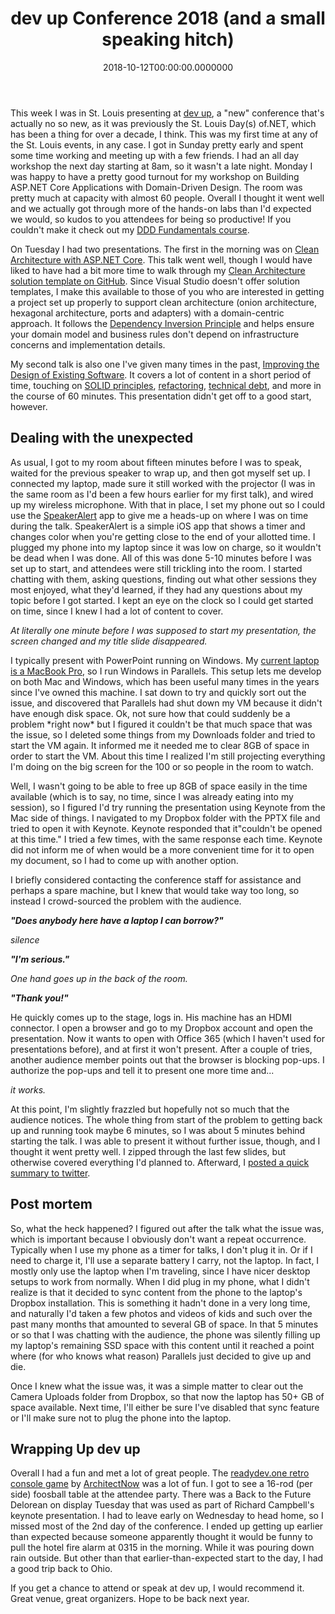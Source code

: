 ﻿---
title: dev up Conference 2018 (and a small speaking hitch)
date: "2018-10-12T00:00:00.0000000"
featuredImage: /img/primary-brand.png
---

This week I was in St. Louis presenting at [dev up](https://devupconf.org/), a "new" conference that's actually no so new, as it was previously the St. Louis Day(s) of.NET, which has been a thing for over a decade, I think. This was my first time at any of the St. Louis events, in any case. I got in Sunday pretty early and spent some time working and meeting up with a few friends. I had an all day workshop the next day starting at 8am, so it wasn't a late night. Monday I was happy to have a pretty good turnout for my workshop on Building ASP.NET Core Applications with Domain-Driven Design. The room was pretty much at capacity with almost 60 people. Overall I thought it went well and we actually got through more of the hands-on labs than I'd expected we would, so kudos to you attendees for being so productive! If you couldn't make it check out my [DDD Fundamentals course](https://www.pluralsight.com/courses/domain-driven-design-fundamentals).

On Tuesday I had two presentations. The first in the morning was on [Clean Architecture with ASP.NET Core](https://www.slideshare.net/SamNasr2/clean-architecture-with-aspnet-core). This talk went well, though I would have liked to have had a bit more time to walk through my [Clean Architecture solution template on GitHub](https://github.com/ardalis/cleanarchitecture). Since Visual Studio doesn't offer solution templates, I make this available to those of you who are interested in getting a project set up properly to support clean architecture (onion architecture, hexagonal architecture, ports and adapters) with a domain-centric approach. It follows the [Dependency Inversion Principle](https://deviq.com/dependency-inversion-principle/) and helps ensure your domain model and business rules don't depend on infrastructure concerns and implementation details.

My second talk is also one I've given many times in the past, [Improving the Design of Existing Software](https://www.slideshare.net/ardalis/improving-the-design-of-existing-software-81246420). It covers a lot of content in a short period of time, touching on [SOLID principles](https://www.pluralsight.com/courses/principles-oo-design), [refactoring](https://www.pluralsight.com/courses/refactoring-fundamentals), [technical debt](https://deviq.com/technical-debt/), and more in the course of 60 minutes. This presentation didn't get off to a good start, however.

## Dealing with the unexpected

As usual, I got to my room about fifteen minutes before I was to speak, waited for the previous speaker to wrap up, and then got myself set up. I connected my laptop, made sure it still worked with the projector (I was in the same room as I'd been a few hours earlier for my first talk), and wired up my wireless microphone. With that in place, I set my phone out so I could use the [SpeakerAlert](https://ardalis.com/speaker-alert) app to give me a heads-up on where I was on time during the talk. SpeakerAlert is a simple iOS app that shows a timer and changes color when you're getting close to the end of your allotted time. I plugged my phone into my laptop since it was low on charge, so it wouldn't be dead when I was done. All of this was done 5-10 minutes before I was set up to start, and attendees were still trickling into the room. I started chatting with them, asking questions, finding out what other sessions they most enjoyed, what they'd learned, if they had any questions about my topic before I got started. I kept an eye on the clock so I could get started on time, since I knew I had a lot of content to cover.

_At literally one minute before I was supposed to start my presentation, the screen changed and my title slide disappeared._

I typically present with PowerPoint running on Windows. My [current laptop is a MacBook Pro](https://ardalis.com/tools-used), so I run Windows in Parallels. This setup lets me develop on both Mac and Windows, which has been useful many times in the years since I've owned this machine. I sat down to try and quickly sort out the issue, and discovered that Parallels had shut down my VM because it didn't have enough disk space. Ok, not sure how that could suddenly be a problem \*right now\* but I figured it couldn't be that much space that was the issue, so I deleted some things from my Downloads folder and tried to start the VM again. It informed me it needed me to clear 8GB of space in order to start the VM. About this time I realized I'm still projecting everything I'm doing on the big screen for the 100 or so people in the room to watch.

Well, I wasn't going to be able to free up 8GB of space easily in the time available (which is to say, no time, since I was already eating into my session), so I figured I'd try running the presentation using Keynote from the Mac side of things. I navigated to my Dropbox folder with the PPTX file and tried to open it with Keynote. Keynote responded that it"couldn't be opened at this time." I tried a few times, with the same response each time. Keynote did not inform me of when would be a more convenient time for it to open my document, so I had to come up with another option.

I briefly considered contacting the conference staff for assistance and perhaps a spare machine, but I knew that would take way too long, so instead I crowd-sourced the problem with the audience.

_**"Does anybody here have a laptop I can borrow?"**_

_silence_

_**"I'm serious."**_

_One hand goes up in the back of the room._

_**"Thank you!"**_

He quickly comes up to the stage, logs in. His machine has an HDMI connector. I open a browser and go to my Dropbox account and open the presentation. Now it wants to open with Office 365 (which I haven't used for presentations before), and at first it won't present. After a couple of tries, another audience member points out that the browser is blocking pop-ups. I authorize the pop-ups and tell it to present one more time and...

_it works._

At this point, I'm slightly frazzled but hopefully not so much that the audience notices. The whole thing from start of the problem to getting back up and running took maybe 6 minutes, so I was about 5 minutes behind starting the talk. I was able to present it without further issue, though, and I thought it went pretty well. I zipped through the last few slides, but otherwise covered everything I'd planned to. Afterward, I [posted a quick summary to twitter](https://twitter.com/ardalis/status/1049839872620417025).

## Post mortem

So, what the heck happened? I figured out after the talk what the issue was, which is important because I obviously don't want a repeat occurrence. Typically when I use my phone as a timer for talks, I don't plug it in. Or if I need to charge it, I'll use a separate battery I carry, not the laptop. In fact, I mostly only use the laptop when I'm traveling, since I have nicer desktop setups to work from normally. When I did plug in my phone, what I didn't realize is that it decided to sync content from the phone to the laptop's Dropbox installation. This is something it hadn't done in a very long time, and naturally I'd taken a few photos and videos of kids and such over the past many months that amounted to several GB of space. In that 5 minutes or so that I was chatting with the audience, the phone was silently filling up my laptop's remaining SSD space with this content until it reached a point where (for who knows what reason) Parallels just decided to give up and die.

Once I knew what the issue was, it was a simple matter to clear out the Camera Uploads folder from Dropbox, so that now the laptop has 50+ GB of space available. Next time, I'll either be sure I've disabled that sync feature or I'll make sure not to plug the phone into the laptop.

## Wrapping Up dev up

Overall I had a fun and met a lot of great people. The [readydev.one retro console game](https://www.readydev.one/console) by [ArchitectNow](https://twitter.com/architectnow) was a lot of fun. I got to see a 16-rod (per side) foosball table at the attendee party. There was a Back to the Future Delorean on display Tuesday that was used as part of Richard Campbell's keynote presentation. I had to leave early on Wednesday to head home, so I missed most of the 2nd day of the conference. I ended up getting up earlier than expected because someone apparently thought it would be funny to pull the hotel fire alarm at 0315 in the morning. While it was pouring down rain outside. But other than that earlier-than-expected start to the day, I had a good trip back to Ohio.

If you get a chance to attend or speak at dev up, I would recommend it. Great venue, great organizers. Hope to be back next year.

